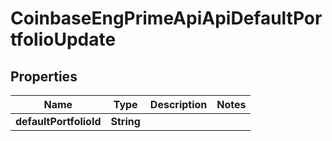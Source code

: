 
# CoinbaseEngPrimeApiApiDefaultPortfolioUpdate

## Properties
Name | Type | Description | Notes
------------ | ------------- | ------------- | -------------
**defaultPortfolioId** | **String** |  | 



